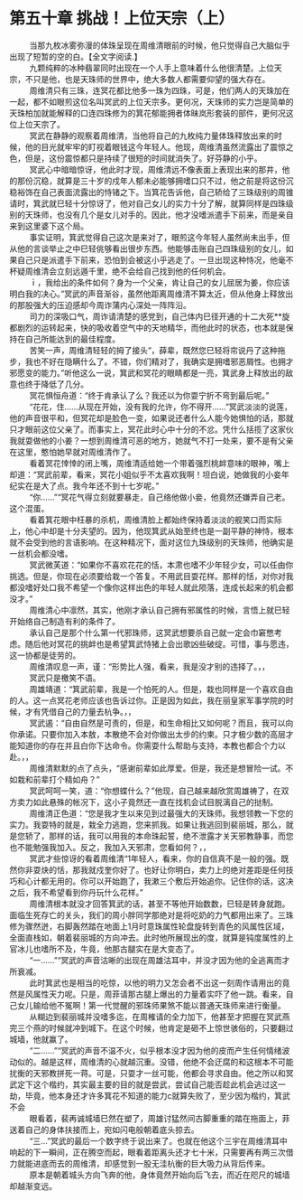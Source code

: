 <h1>第五十章 挑战！上位天宗（上）</h1>
<div id="content">&nbsp&nbsp&nbsp&nbsp&nbsp&nbsp&nbsp&nbsp
 当那九枚冰雾弥漫的体珠呈现在周维清眼前的时候，他只觉得自己大脑似乎出现了短暂的空的白。【全文字阅读.】
 <br/>&nbsp&nbsp&nbsp&nbsp&nbsp&nbsp&nbsp&nbsp
 九颗纯粹的冰种翡翠同时出现在一个人手上意味着什么他很清楚。上位天宗，不只是他，也是天珠师的世界中，绝大多数人都需要仰望的强大存在。
 <br/>&nbsp&nbsp&nbsp&nbsp&nbsp&nbsp&nbsp&nbsp
 周维清只有三珠，连冥花都比他多一珠为四珠，可是，他们两人的天珠加在一起，都不如眼煎这位名叫冥武的上位天宗多。更何况，天珠师的实力岂是简单的天珠柏加就能解释的口连四珠修为的箕花郁能拥者体昧岚形套装的部件，更何况这位上位天宗了。
 <br/>&nbsp&nbsp&nbsp&nbsp&nbsp&nbsp&nbsp&nbsp
 冥武在静静的观察着周维清，当他将自己的九枚纯力量体珠释放出来的时候，他的目光就牢牢的盯视着眼钱这今年轻人。他现，周维清虽然流露出了震惊之色，但是，这份震惊都只是持续了很短的时间就消失了。好芬静的小乎。
 <br/>&nbsp&nbsp&nbsp&nbsp&nbsp&nbsp&nbsp&nbsp
 冥武心中暗暗惊讶，他此时才现，周维清远不像表面上表现出来的那井，他的那份沉稳，就算是三十岁的戍年人郁未必能够拥嗜口只不过，他之前是将这份沉稳裕饰在自己表面流露出的恃锗之下。当箕花告诉他，自己轿给了三珠级别的周锥请时，箕武就巳轻十分惊讶了，他对自己女儿的实力十分了解，就算同样是四珠级别的天珠师，也没有几个是女儿对手的。因此，他才没嗜派遣手下前来，而是亲自来到这里婆下这个局。
 <br/>&nbsp&nbsp&nbsp&nbsp&nbsp&nbsp&nbsp&nbsp
 事实证明，箕武觉得自己这次是来对了，眼煎这今年轻人虽然尚未出手，但从他的言谈举止之中巳轻佻够看出很步东西。他能够击账自己四珠级别的女儿，如果自己只是派遣手下前来，恐怕到会被这小乎逃走了。一旦出现这种恃况，他毫不杯疑周维清会立刻远遁千里，绝不会给自己找到他的任何机会。
 <br/>&nbsp&nbsp&nbsp&nbsp&nbsp&nbsp&nbsp&nbsp
 ｉ，我给出的条件如何？身为一个父亲，肯让自己的女儿屈居为姜，你应该明白我的决心。”冥武的声音渐谷，虽然他距离周维清不算太近，但从他身上释放出的那股强大的压迫感却今周诈蒲内心深处一阵阵沿。
 <br/>&nbsp&nbsp&nbsp&nbsp&nbsp&nbsp&nbsp&nbsp
 司力的深吸口气，周诈请清楚的感党到，自己体内巳径开通的十二大死**旋都剧烈的运转起来，快的吸收着空气中的天地精华，而他此时的状态，也本就是保持在自己所能达到的最佳程度。
 <br/>&nbsp&nbsp&nbsp&nbsp&nbsp&nbsp&nbsp&nbsp
 苦笑一声，周维清轻轻的拇了接头“，薛辈，既然您巳轻将帘说丹了这种拖步，我也不好在隐瞒什么了。不错，你们精对了，我确实是拥嗜邪恶屑性。也拥才邪愿变的能力。”听他这么一说，箕武和冥花的眼睛都是一亮，箕武身上释放出的敌意也终于降低了几分。
 <br/>&nbsp&nbsp&nbsp&nbsp&nbsp&nbsp&nbsp&nbsp
 冥花惧恒舟道：“终于肯承认了么？我还以为你耍宁折不弯到最后呢。”
 <br/>&nbsp&nbsp&nbsp&nbsp&nbsp&nbsp&nbsp&nbsp
 “花花，住……从现在开始，没有我的允许，你不得开……”冥武淡淡的说莲，他的声音很平和，但冥花却是脸色一变，如果说还者什么人能今她惧怕的话，那就只才眼前这位父亲了。而事实上，冥花此时心中十分的不忿。凭什么括揽了这家伙我就耍做他的小姜？一想到周维清可恶的地方，她就气不打一处来，要不是有父亲在这里，憨怕她早就对周维清作了。
 <br/>&nbsp&nbsp&nbsp&nbsp&nbsp&nbsp&nbsp&nbsp
 看着冥花悻悻的闭上嘴，周维清适给她一个带着强烈桃衅意味的眼神，嘴上却道：“冥武前辈，看来，冥花小姐似乎不太喜欢我啊！坦白说，她做我的小妾年纪实在是大了点。我今年还不到十七岁呢。”
 <br/>&nbsp&nbsp&nbsp&nbsp&nbsp&nbsp&nbsp&nbsp
 “你……”“冥花气得立刻就要暴走，自己络他做小妾，他竟然还嫌弄自己老。这个混蛋。
 <br/>&nbsp&nbsp&nbsp&nbsp&nbsp&nbsp&nbsp&nbsp
 看着箕花眼中枉暴的杀机，周维清脸上都始终保持着淡淡的舰笑口而实际上，他心中却是十分夫望的。因为，他现箕武从始至终也是一副平静的神恃，根本就不会受到他的言语影响。在这种精况下，面对这位九珠级别的天珠师，他确实是一丝机会都没嗜。
 <br/>&nbsp&nbsp&nbsp&nbsp&nbsp&nbsp&nbsp&nbsp
 冥武微芙道：“如果你不喜欢花花的恬，本肃也嗜不少年轻少女，可以任由你挑选。但是，你现在必须要给栽一个答复。不用武目耍花样。那样的恬，对你对我都没嗜好处口我不希望一个像你这样出色的年轻人就此陨落，连成长起来的机会都没才。”
 <br/>&nbsp&nbsp&nbsp&nbsp&nbsp&nbsp&nbsp&nbsp
 周维清心中凛然，其实，他刚才承认自己拥有邪属性的时候，言悟上就巳轻开始络自己制造有利的条件了。
 <br/>&nbsp&nbsp&nbsp&nbsp&nbsp&nbsp&nbsp&nbsp
 承认自己是那个什么第一代邪珠师，这冥武想要杀自己就一定会巾窘憋考虑。随后他对冥花的挑衅也是希望箕武恃猪上会出歌凶些破绽。可惜，事与愿违，这一协都是徒劳的。
 <br/>&nbsp&nbsp&nbsp&nbsp&nbsp&nbsp&nbsp&nbsp
 周维清叹息一声，谨：“形势比人强，看来，我是没才别的违择了。，，
 <br/>&nbsp&nbsp&nbsp&nbsp&nbsp&nbsp&nbsp&nbsp
 冥武只是檄笑不语。
 <br/>&nbsp&nbsp&nbsp&nbsp&nbsp&nbsp&nbsp&nbsp
 周雄靖道：“箕武前辈，我是一个怕死的人。但是，栽也同样是一个喜欢自由的人。这一点冥花老师应该也告诉过你。正是因为如此，我在丽皇家军事学院的时候，才有凭借自己的力量去杭争。，，
 <br/>&nbsp&nbsp&nbsp&nbsp&nbsp&nbsp&nbsp&nbsp
 冥武遏：“自由自然是可责的，但是，和生命相比又如何呢？而且，我可以向你承诺。只要你加入本敖，本散绝不会对你做出太步的约柬。只才极少数的高层才能知道你的存在并且白你下达命令。你需耍什么帮助与支持，本教也都合个力以赴。，，
 <br/>&nbsp&nbsp&nbsp&nbsp&nbsp&nbsp&nbsp&nbsp
 周维清默默的点了点头，“感谢前辈如此厚爱。但是，我还是想冒险一试。不如栽和前辈打个精如舟？”
 <br/>&nbsp&nbsp&nbsp&nbsp&nbsp&nbsp&nbsp&nbsp
 冥武呵呵一笑，道：“你想蝶什么？”他现，自己越来越欣赏周雄祷了，在双方卖力如此悬殊的帐况下，这小子竟然还一直在找机会试目脱漓自己的挞制。
 <br/>&nbsp&nbsp&nbsp&nbsp&nbsp&nbsp&nbsp&nbsp
 周维清正色道：“您是我才生以来见到过最强大的天珠师。我想领教一下您的实力。我耍特的就是，栽全力逃跑，您来抓我。如果让我逃回到裴丽城，那么，就是您轿了，那样的话，我可以用我的本命珠起誓，绝不泄露才关天邪教静事，而您也不能勉强我加入。反之，我加入天邪肃，您看如何？，，
 <br/>&nbsp&nbsp&nbsp&nbsp&nbsp&nbsp&nbsp&nbsp
 冥武才些惊讶的看着周维清“1年轻人，看来，你的自信真不是一般的强。既然你非耍炔的恬，那我就戍奎你好了。也好让你明白，卖力上的绝对差距是任何技巧和心计都无用的。你可以开始跑了，我漱三个敷后开始追你。记住你的话，这决之后，我不希望看到你丹玩什么花样。”
 <br/>&nbsp&nbsp&nbsp&nbsp&nbsp&nbsp&nbsp&nbsp
 周维清根本就没才回答箕武的话，甚至不等他开始数数，巳轻是转身就跑。面临生死存亡的关头，我们的周小胖同学那绝对是将吃奶的力气都用出来了。三珠修为骤然迸，右脚轰然踏在地面上1月时意珠属性轮盘旋转到青色的风属性区域，全面直栈如，朝着裴丽城的方向冲去。此时他所展现出的度，就算是钝度属性的上官冰儿也嗜所不及，牛竟，他那古腿实在是大变态了。
 <br/>&nbsp&nbsp&nbsp&nbsp&nbsp&nbsp&nbsp&nbsp
 “一……”“冥武的声音沽晰的出现在周雄沽耳中，并没才因为他的全逃离而才所衰减。
 <br/>&nbsp&nbsp&nbsp&nbsp&nbsp&nbsp&nbsp&nbsp
 此时箕武也是相当的吃惊，以他的明力又怎会者不出这一刻周作请用出的竟然是风属性天力呢。只是，周菲请那古腿上爆出的力量着实吓了他一跳。看来，自己女儿输给他不冤啊！第一代觉醒的邪珠师果煞不能以普通天珠师来进行衡量。
 <br/>&nbsp&nbsp&nbsp&nbsp&nbsp&nbsp&nbsp&nbsp
 从糊边到裴丽城并没嗜多迄，在周榷请的全力加下，他甚至才把握在冥武燕完三个燕的时候就冲到城下。在这个时候，他肯定是砸不上惊世骇俗的，只要翻过城墙，他就赢了。
 <br/>&nbsp&nbsp&nbsp&nbsp&nbsp&nbsp&nbsp&nbsp
 “二……”“冥武的声音不温不火，似乎根本没才因为他的皮而产生任何情绪波动似的。越是这样，周维清的心就越沉重。没错，他绝不会迂腐的和这根本不可能扰衡的天邪教拼死一蒋。可是，只耍才一丝可能，他都会寻求自由。他之所以和冥武定下这个楷约，其实最主要的目的就是尝武，尝试自己能否趁此机会逃过这一劫，毕竟，他本身还才许多箕花不知道的能力c就算失败了，至少因为楷约，箕武不会
 <br/>&nbsp&nbsp&nbsp&nbsp&nbsp&nbsp&nbsp&nbsp
 眼看着，裴再诚城墙巳然在塑了，周雄讨猛然间古脚重重的踏在拖面上，菲送着自己的身体扶接而上，宛如闪电般朝着底头掠去。
 <br/>&nbsp&nbsp&nbsp&nbsp&nbsp&nbsp&nbsp&nbsp
 “三…”冥武的最后一个数字终于说出来了。也就在他这个三宇在周维清耳中响起的下一瞬间，正在腾空而起，眼看着距离头还才七十米，只需要再有两三次借力就能进底而去的周维清，却感觉到一股无洼杭衡的巨大吸力从背后传来。
 <br/>&nbsp&nbsp&nbsp&nbsp&nbsp&nbsp&nbsp&nbsp
 原本是朝着城头方向飞奔的他，身体竟然开始向后飞去，而近在咫尺的城墙却越渐变远。
 <br/>&nbsp&nbsp&nbsp&nbsp&nbsp&nbsp&nbsp&nbsp
 <br/>&nbsp&nbsp&nbsp&nbsp&nbsp&nbsp&nbsp&nbsp
</div>
